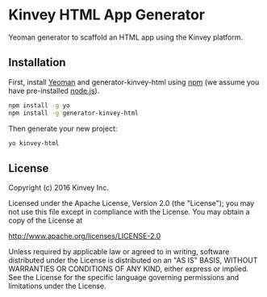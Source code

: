 # Kinvey HTML App Generator
Yeoman generator to scaffold an HTML app using the Kinvey platform.

## Installation

First, install [Yeoman](http://yeoman.io) and generator-kinvey-html using [npm](https://www.npmjs.com/) (we assume you have pre-installed [node.js](https://nodejs.org/)).

```bash
npm install -g yo
npm install -g generator-kinvey-html
```

Then generate your new project:

```bash
yo kinvey-html
```

## License

Copyright (c) 2016 Kinvey Inc.

Licensed under the Apache License, Version 2.0 (the "License"); you may not use this file except
in compliance with the License. You may obtain a copy of the License at

 http://www.apache.org/licenses/LICENSE-2.0

Unless required by applicable law or agreed to in
writing, software distributed under the License
is distributed on an "AS IS" BASIS, WITHOUT WARRANTIES OR CONDITIONS OF ANY KIND, either express
or implied. See the License for the specific language governing permissions and limitations under
the License.
